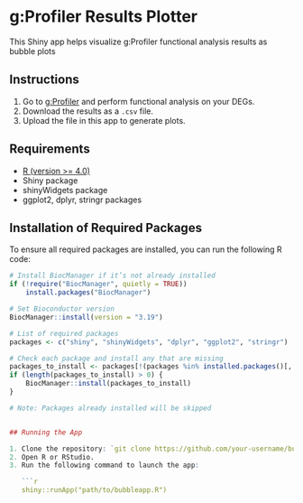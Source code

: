 # g:Profiler Results Plotter

This Shiny app helps visualize g:Profiler functional analysis results as bubble plots

## Instructions

1. Go to [g:Profiler](https://biit.cs.ut.ee/gprofiler/gost) and perform functional analysis on your DEGs.
2. Download the results as a `.csv` file.
3. Upload the file in this app to generate plots.

## Requirements

- [R (version >= 4.0)](https://www.r-project.org/)
- Shiny package
- shinyWidgets package
- ggplot2, dplyr, stringr packages

## Installation of Required Packages

To ensure all required packages are installed, you can run the following R code:

```r
# Install BiocManager if it’s not already installed
if (!require("BiocManager", quietly = TRUE))
    install.packages("BiocManager")

# Set Bioconductor version
BiocManager::install(version = "3.19")

# List of required packages
packages <- c("shiny", "shinyWidgets", "dplyr", "ggplot2", "stringr")

# Check each package and install any that are missing
packages_to_install <- packages[!(packages %in% installed.packages()[, "Package"])]
if (length(packages_to_install) > 0) {
    BiocManager::install(packages_to_install)
}

# Note: Packages already installed will be skipped


## Running the App

1. Clone the repository: `git clone https://github.com/your-username/bubbleapp.git`
2. Open R or RStudio.
3. Run the following command to launch the app:

   ```r
   shiny::runApp("path/to/bubbleapp.R")
